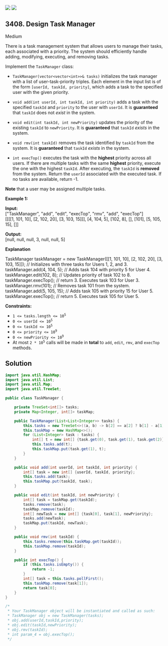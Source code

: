 [![](https://img.shields.io/github/stars/javadev/LeetCode-in-Java?label=Stars&style=flat-square)](https://github.com/javadev/LeetCode-in-Java)
[![](https://img.shields.io/github/forks/javadev/LeetCode-in-Java?label=Fork%20me%20on%20GitHub%20&style=flat-square)](https://github.com/javadev/LeetCode-in-Java/fork)

## 3408\. Design Task Manager

Medium

There is a task management system that allows users to manage their tasks, each associated with a priority. The system should efficiently handle adding, modifying, executing, and removing tasks.

Implement the `TaskManager` class:

*   `TaskManager(vector<vector<int>>& tasks)` initializes the task manager with a list of user-task-priority triples. Each element in the input list is of the form `[userId, taskId, priority]`, which adds a task to the specified user with the given priority.
    
*   `void add(int userId, int taskId, int priority)` adds a task with the specified `taskId` and `priority` to the user with `userId`. It is **guaranteed** that `taskId` does not _exist_ in the system.
    
*   `void edit(int taskId, int newPriority)` updates the priority of the existing `taskId` to `newPriority`. It is **guaranteed** that `taskId` _exists_ in the system.
    
*   `void rmv(int taskId)` removes the task identified by `taskId` from the system. It is **guaranteed** that `taskId` _exists_ in the system.
    
*   `int execTop()` executes the task with the **highest** priority across all users. If there are multiple tasks with the same **highest** priority, execute the one with the highest `taskId`. After executing, the `taskId` is **removed** from the system. Return the `userId` associated with the executed task. If no tasks are available, return -1.
    

**Note** that a user may be assigned multiple tasks.

**Example 1:**

**Input:**   
 ["TaskManager", "add", "edit", "execTop", "rmv", "add", "execTop"]   
 [[[[1, 101, 10], [2, 102, 20], [3, 103, 15]]], [4, 104, 5], [102, 8], [], [101], [5, 105, 15], []]

**Output:**   
 [null, null, null, 3, null, null, 5]

**Explanation**

TaskManager taskManager = new TaskManager([[1, 101, 10], [2, 102, 20], [3, 103, 15]]); // Initializes with three tasks for Users 1, 2, and 3.   
 taskManager.add(4, 104, 5); // Adds task 104 with priority 5 for User 4.   
 taskManager.edit(102, 8); // Updates priority of task 102 to 8.   
 taskManager.execTop(); // return 3. Executes task 103 for User 3.   
 taskManager.rmv(101); // Removes task 101 from the system.   
 taskManager.add(5, 105, 15); // Adds task 105 with priority 15 for User 5.   
 taskManager.execTop(); // return 5. Executes task 105 for User 5.

**Constraints:**

*   <code>1 <= tasks.length <= 10<sup>5</sup></code>
*   <code>0 <= userId <= 10<sup>5</sup></code>
*   <code>0 <= taskId <= 10<sup>5</sup></code>
*   <code>0 <= priority <= 10<sup>9</sup></code>
*   <code>0 <= newPriority <= 10<sup>9</sup></code>
*   At most <code>2 * 10<sup>5</sup></code> calls will be made in **total** to `add`, `edit`, `rmv`, and `execTop` methods.

## Solution

```java
import java.util.HashMap;
import java.util.List;
import java.util.Map;
import java.util.TreeSet;

public class TaskManager {

    private TreeSet<int[]> tasks;
    private Map<Integer, int[]> taskMap;

    public TaskManager(List<List<Integer>> tasks) {
        this.tasks = new TreeSet<>((a, b) -> b[2] == a[2] ? b[1] - a[1] : b[2] - a[2]);
        this.taskMap = new HashMap<>();
        for (List<Integer> task : tasks) {
            int[] t = new int[] {task.get(0), task.get(1), task.get(2)};
            this.tasks.add(t);
            this.taskMap.put(task.get(1), t);
        }
    }

    public void add(int userId, int taskId, int priority) {
        int[] task = new int[] {userId, taskId, priority};
        this.tasks.add(task);
        this.taskMap.put(taskId, task);
    }

    public void edit(int taskId, int newPriority) {
        int[] task = taskMap.get(taskId);
        tasks.remove(task);
        taskMap.remove(taskId);
        int[] newTask = new int[] {task[0], task[1], newPriority};
        tasks.add(newTask);
        taskMap.put(taskId, newTask);
    }

    public void rmv(int taskId) {
        this.tasks.remove(this.taskMap.get(taskId));
        this.taskMap.remove(taskId);
    }

    public int execTop() {
        if (this.tasks.isEmpty()) {
            return -1;
        }
        int[] task = this.tasks.pollFirst();
        this.taskMap.remove(task[1]);
        return task[0];
    }
}

/*
 * Your TaskManager object will be instantiated and called as such:
 * TaskManager obj = new TaskManager(tasks);
 * obj.add(userId,taskId,priority);
 * obj.edit(taskId,newPriority);
 * obj.rmv(taskId);
 * int param_4 = obj.execTop();
 */
```